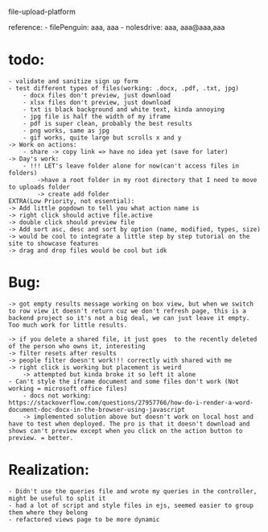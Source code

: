 file-upload-platform

reference:
    - filePenguin: aaa, aaa
    - nolesdrive: aaa, aaa@aaa,aaa
# todo:
    - validate and sanitize sign up form
    - test different types of files(working: .docx, .pdf, .txt, jpg)
        - docx files don't preview, just download
        - xlsx files don't preview, just download 
        - txt is black background and white text, kinda annoying
        - jpg file is half the width of my iframe
        - pdf is super clean, probably the best results
        - png works, same as jpg
        - gif works, quite large but scrolls x and y
    -> Work on actions:
        - share -> copy link => have no idea yet (save for later)
    -> Day's work:
        - !!! LET's leave folder alone for now(can't access files in folders)
            ->have a root folder in my root directory that I need to move to uploads folder
            -> create add folder 
    EXTRA(Low Priority, not essential):
    -> Add little popdown to tell you what action name is   
    -> right click should active file.active 
    -> double click should preview file
    -> Add sort asc, desc and sort by option (name, modified, types, size)
    -> would be cool to integrate a little step by step tutorial on the site to showcase features
    -> drag and drop files would be cool but idk
# Bug: 
    -> got empty results message working on box view, but when we switch to row view it doesn't return cuz we don't refresh page, this is a backend project so it's not a big deal, we can just leave it empty. Too much work for little results.

    -> if you delete a shared file, it just goes  to the recently deleted of the person who owns it, interesting
    -> filter resets after results
    -> people filter doesn't work!!! correctly with shared with me
    -> right click is working but placement is weird
        -> attempted but kinda broke it so left it alone
    - Can't style the iframe document and some files don't work (Not working = microsoft office files)
        - docs not working: https://stackoverflow.com/questions/27957766/how-do-i-render-a-word-document-doc-docx-in-the-browser-using-javascript
        -> implemented solution above but doesn't work on local host and have to test when deployed. The pro is that it doesn't download and shows can't preview except when you click on the action button to preview. = better.

# Realization:
    - Didn't use the queries file and wrote my queries in the controller, might be useful to split it
    - had a lot of script and style files in ejs, seemed easier to group them where they belong
    - refactored views page to be more dynamic
